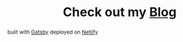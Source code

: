 <h1 align="center">
  Check out my <a href="https://azblog.netlify.app/">Blog</a>
</h1>
<small>built with <a href="https://www.gatsbyjs.org">Gatsby</a></small>
<small>deployed on <a href="https://www.netlify.com/">Netlify</a></small>

